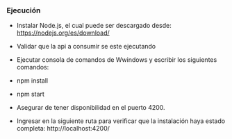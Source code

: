 ### Ejecución ###

- Instalar Node.js, el cual puede ser descargado desde: https://nodejs.org/es/download/

- Validar que la api a consumir se este ejecutando

- Ejecutar consola de comandos de Wwindows y escribir los siguientes comandos:

- npm install

- npm start

- Asegurar de tener disponibilidad en el puerto 4200. 

- Ingresar en la siguiente ruta para verificar que la instalación haya estado completa: http://localhost:4200/